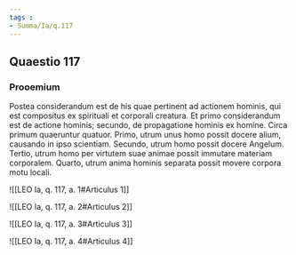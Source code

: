 ```yaml
---
tags : 
- Summa/Ia/q.117
---
```


## Quaestio 117

### Prooemium

Postea considerandum est de his quae pertinent ad actionem hominis, qui est compositus ex spirituali et corporali creatura. Et primo considerandum est de actione hominis; secundo, de propagatione hominis ex homine. Circa primum quaeruntur quatuor. Primo, utrum unus homo possit docere alium, causando in ipso scientiam. Secundo, utrum homo possit docere Angelum. Tertio, utrum homo per virtutem suae animae possit immutare materiam corporalem. Quarto, utrum anima hominis separata possit movere corpora motu locali.

![[LEO Ia, q. 117, a. 1#Articulus 1]]

![[LEO Ia, q. 117, a. 2#Articulus 2]]

![[LEO Ia, q. 117, a. 3#Articulus 3]]

![[LEO Ia, q. 117, a. 4#Articulus 4]]

